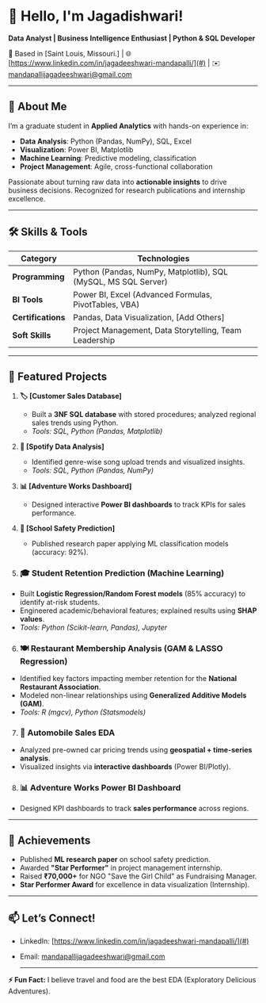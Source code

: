 # 👋 Hello, I'm Jagadishwari!  
**Data Analyst | Business Intelligence Enthusiast | Python & SQL Developer**  

📍 Based in [Saint Louis, Missouri.] | 🌐 [https://www.linkedin.com/in/jagadeeshwari-mandapalli/](#) | ✉️ [mandapallijagadeeshwari@gmail.com](#)  

---

## 🚀 **About Me**  
I’m a graduate student in **Applied Analytics** with hands-on experience in:  
- **Data Analysis**: Python (Pandas, NumPy), SQL, Excel  
- **Visualization**: Power BI, Matplotlib  
- **Machine Learning**: Predictive modeling, classification  
- **Project Management**: Agile, cross-functional collaboration  

Passionate about turning raw data into **actionable insights** to drive business decisions. Recognized for research publications and internship excellence.  

---

## 🛠️ **Skills & Tools**  
| **Category**       | **Technologies**                                                                 |
|--------------------|---------------------------------------------------------------------------------|
| **Programming**    | Python (Pandas, NumPy, Matplotlib), SQL (MySQL, MS SQL Server)                  |
| **BI Tools**       | Power BI, Excel (Advanced Formulas, PivotTables, VBA)                           |
| **Certifications** | Pandas, Data Visualization, [Add Others]                                       |
| **Soft Skills**    | Project Management, Data Storytelling, Team Leadership                          |

---

## 📂 **Featured Projects**  
1. **🏷️ [Customer Sales Database]**  
   - Built a **3NF SQL database** with stored procedures; analyzed regional sales trends using Python.  
   - *Tools: SQL, Python (Pandas, Matplotlib)*  

2. **🎵 [Spotify Data Analysis]**  
   - Identified genre-wise song upload trends and visualized insights.  
   - *Tools: SQL, Python (Pandas, NumPy)*  

3. **📊 [Adventure Works Dashboard]**  
   - Designed interactive **Power BI dashboards** to track KPIs for sales performance.  

4. **🏫 [School Safety Prediction]**  
   - Published research paper applying ML classification models (accuracy: 92%).

5. ### 🎓 **Student Retention Prediction (Machine Learning)**  
- Built **Logistic Regression/Random Forest models** (85% accuracy) to identify at-risk students.  
- Engineered academic/behavioral features; explained results using **SHAP values**.  
- *Tools: Python (Scikit-learn, Pandas), Jupyter*  

6. ### 🍽️ **Restaurant Membership Analysis (GAM & LASSO Regression)**  
- Identified key factors impacting member retention for the **National Restaurant Association**.  
- Modeled non-linear relationships using **Generalized Additive Models (GAM)**.  
- *Tools: R (mgcv), Python (Statsmodels)*  

7. ### 🚗 **Automobile Sales EDA**  
- Analyzed pre-owned car pricing trends using **geospatial + time-series analysis**.  
- Visualized insights via **interactive dashboards** (Power BI/Plotly).  

8. ### 📊 **Adventure Works Power BI Dashboard**  
- Designed KPI dashboards to track **sales performance** across regions.  
     
---

## 🌟 **Achievements**  
- Published **ML research paper** on school safety prediction.  
- Awarded **"Star Performer"** in project management internship.  
- Raised **₹70,000+** for NGO "Save the Girl Child" as Fundraising Manager.  
- **Star Performer Award** for excellence in data visualization (Internship).
---

## 📫 **Let’s Connect!**  
- LinkedIn: [https://www.linkedin.com/in/jagadeeshwari-mandapalli/](#)  
- Email: [mandapallijagadeeshwari@gmail.com](#)  

  ---

**⚡ Fun Fact:**   I believe travel and food are the best EDA (Exploratory Delicious Adventures). 
